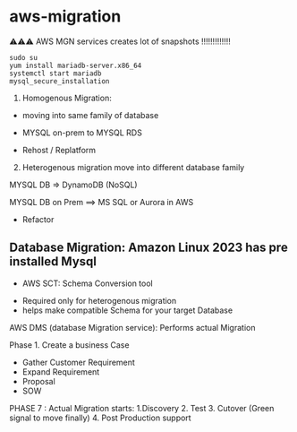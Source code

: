# aws-migration
⚠️⚠️⚠️ AWS MGN services creates lot of snapshots !!!!!!!!!!!!! 
```
sudo su
yum install mariadb-server.x86_64
systemctl start mariadb
mysql_secure_installation
```
1. Homogenous Migration:
- moving into same family of database
- MYSQL on-prem to MYSQL RDS

- Rehost / Replatform

2. Heterogenous migration
move into different database family

MYSQL DB => DynamoDB (NoSQL)

MYSQL DB on Prem ==>
MS SQL or Aurora in AWS

- Refactor

## Database Migration: Amazon Linux 2023 has pre installed Mysql

* AWS SCT: Schema Conversion tool 
- Required only for heterogenous migration
- helps make compatible Schema for your target Database

AWS DMS (database Migration service): 
Performs actual Migration

Phase 1.  Create a business Case 
- Gather Customer Requirement
-  Expand Requirement 
- Proposal
- SOW 

PHASE 7 : Actual Migration starts:
1.Discovery
2. Test
3. Cutover (Green signal to move finally)
4. Post Production support 
